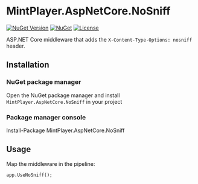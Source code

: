 # MintPlayer.AspNetCore.NoSniff
[![NuGet Version](https://img.shields.io/nuget/v/MintPlayer.AspNetCore.NoSniff.svg?style=flat)](https://www.nuget.org/packages/MintPlayer.AspNetCore.NoSniff)
[![NuGet](https://img.shields.io/nuget/dt/MintPlayer.AspNetCore.NoSniff.svg?style=flat)](https://www.nuget.org/packages/MintPlayer.AspNetCore.NoSniff)
[![License](https://img.shields.io/badge/License-Apache%202.0-green.svg)](https://opensource.org/licenses/Apache-2.0)

ASP.NET Core middleware that adds the `X-Content-Type-Options: nosniff` header.

## Installation
### NuGet package manager
Open the NuGet package manager and install `MintPlayer.AspNetCore.NoSniff` in your project
### Package manager console
Install-Package MintPlayer.AspNetCore.NoSniff

## Usage

Map the middleware in the pipeline:

	app.UseNoSniff();
